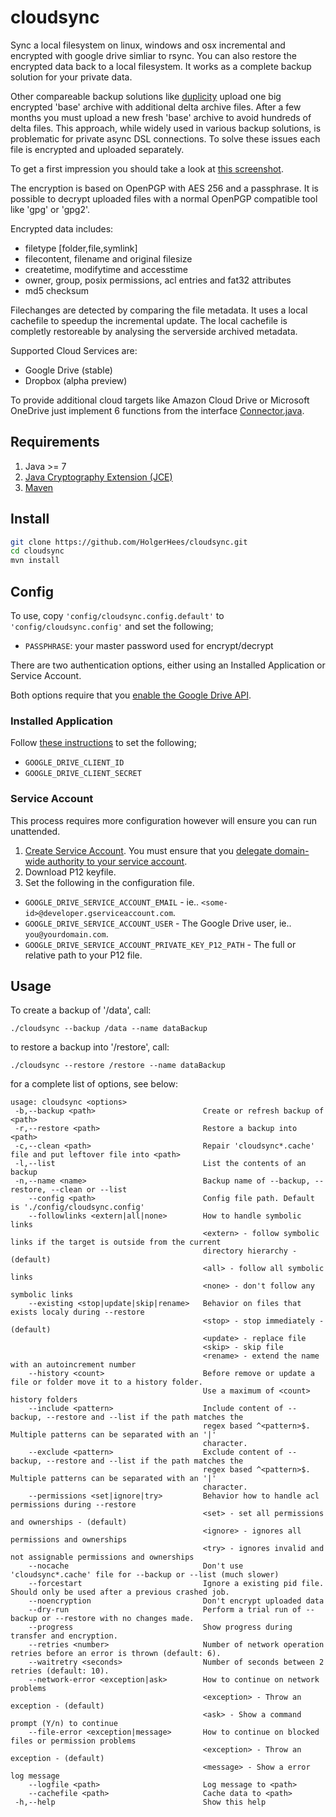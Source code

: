 # cloudsync

Sync a local filesystem on linux, windows and osx incremental and encrypted with google drive simliar to rsync. You can also restore the encrypted data back to a local filesystem. It works as a complete backup solution for your private data.

Other compareable backup solutions like [duplicity](http://duplicity.nongnu.org) upload one big encrypted 'base' archive with additional delta archive files. After a few months you must upload a new fresh 'base' archive to avoid hundreds of delta files. This approach, while widely used in various backup solutions, is problematic for private async DSL connections. To solve these issues each file is encrypted and uploaded separately.

To get a first impression you should take a look at [this screenshot](https://github.com/HolgerHees/cloudsync/wiki/Home).

The encryption is based on OpenPGP with AES 256 and a passphrase. It is possible to decrypt uploaded files with a normal OpenPGP compatible tool like 'gpg' or 'gpg2'.

Encrypted data includes:
- filetype [folder,file,symlink]
- filecontent, filename and original filesize
- createtime, modifytime and accesstime
- owner, group, posix permissions, acl entries and fat32 attributes
- md5 checksum

Filechanges are detected by comparing the file metadata. It uses a local cachefile to speedup the incremental update. The local cachefile is completly restoreable by analysing the serverside archived metadata.

Supported Cloud Services are:
- Google Drive (stable)
- Dropbox (alpha preview)

To provide additional cloud targets like Amazon Cloud Drive or Microsoft OneDrive just implement 6 functions from the interface [Connector.java](https://github.com/HolgerHees/cloudsync/tree/master/src/main/java/cloudsync/connector/RemoteConnector.java).

## Requirements

1. Java >= 7
2. [Java Cryptography Extension (JCE)](http://www.oracle.com/technetwork/java/javase/downloads/jce-7-download-432124.html)
3. [Maven](http://maven.apache.org/download.cgi)

## Install

```bash
git clone https://github.com/HolgerHees/cloudsync.git
cd cloudsync
mvn install
```

## Config

To use, copy ```'config/cloudsync.config.default'``` to ```'config/cloudsync.config'``` and set the following;

- `PASSPHRASE`: your master password used for encrypt/decrypt

There are two authentication options, either using an Installed Application or Service Account.

Both options require that you [enable the Google Drive API](https://github.com/HolgerHees/cloudsync/wiki/Google-Drive-API). 

### Installed Application

Follow [these instructions](https://github.com/HolgerHees/cloudsync/wiki/Google-Client-Credentials) to set the following;

- `GOOGLE_DRIVE_CLIENT_ID`
- `GOOGLE_DRIVE_CLIENT_SECRET`

### Service Account

This process requires more configuration however will ensure you can run unattended.

1. [Create Service Account](https://developers.google.com/identity/protocols/OAuth2ServiceAccount). You must ensure that you [delegate domain-wide authority to your service account](https://developers.google.com/drive/web/delegation#delegate_domain-wide_authority_to_your_service_account).
2. Download P12 keyfile.
3. Set the following in the configuration file.

- `GOOGLE_DRIVE_SERVICE_ACCOUNT_EMAIL` - ie.. `<some-id>@developer.gserviceaccount.com`.
- `GOOGLE_DRIVE_SERVICE_ACCOUNT_USER` - The Google Drive user, ie.. `you@yourdomain.com`.
- `GOOGLE_DRIVE_SERVICE_ACCOUNT_PRIVATE_KEY_P12_PATH` - The full or relative path to your P12 file.

## Usage

To create a backup of '/data', call:

```./cloudsync --backup /data --name dataBackup```

to restore a backup into '/restore', call:

```./cloudsync --restore /restore --name dataBackup```

for a complete list of options, see below:

```
usage: cloudsync <options>
 -b,--backup <path>                        Create or refresh backup of <path>
 -r,--restore <path>                       Restore a backup into <path>
 -c,--clean <path>                         Repair 'cloudsync*.cache' file and put leftover file into <path>
 -l,--list                                 List the contents of an backup
 -n,--name <name>                          Backup name of --backup, --restore, --clean or --list
    --config <path>                        Config file path. Default is './config/cloudsync.config'
    --followlinks <extern|all|none>        How to handle symbolic links
                                           <extern> - follow symbolic links if the target is outside from the current
                                           directory hierarchy - (default)
                                           <all> - follow all symbolic links
                                           <none> - don't follow any symbolic links
    --existing <stop|update|skip|rename>   Behavior on files that exists localy during --restore
                                           <stop> - stop immediately - (default)
                                           <update> - replace file
                                           <skip> - skip file
                                           <rename> - extend the name with an autoincrement number
    --history <count>                      Before remove or update a file or folder move it to a history folder.
                                           Use a maximum of <count> history folders
    --include <pattern>                    Include content of --backup, --restore and --list if the path matches the
                                           regex based ^<pattern>$. Multiple patterns can be separated with an '|'
                                           character.
    --exclude <pattern>                    Exclude content of --backup, --restore and --list if the path matches the
                                           regex based ^<pattern>$. Multiple patterns can be separated with an '|'
                                           character.
    --permissions <set|ignore|try>         Behavior how to handle acl permissions during --restore
                                           <set> - set all permissions and ownerships - (default)
                                           <ignore> - ignores all permissions and ownerships
                                           <try> - ignores invalid and not assignable permissions and ownerships
    --nocache                              Don't use 'cloudsync*.cache' file for --backup or --list (much slower)
    --forcestart                           Ignore a existing pid file. Should only be used after a previous crashed job.
    --noencryption                         Don't encrypt uploaded data                                              
    --dry-run                              Perform a trial run of --backup or --restore with no changes made.       
    --progress                             Show progress during transfer and encryption.                            
    --retries <number>                     Number of network operation retries before an error is thrown (default: 6).
    --waitretry <seconds>                  Number of seconds between 2 retries (default: 10).                       
    --network-error <exception|ask>        How to continue on network problems                                      
                                           <exception> - Throw an exception - (default)                             
                                           <ask> - Show a command prompt (Y/n) to continue                          
    --file-error <exception|message>       How to continue on blocked files or permission problems                  
                                           <exception> - Throw an exception - (default)                             
                                           <message> - Show a error log message                                     
    --logfile <path>                       Log message to <path>                                                    
    --cachefile <path>                     Cache data to <path>                                                                                                                  
 -h,--help                                 Show this help
 ```
